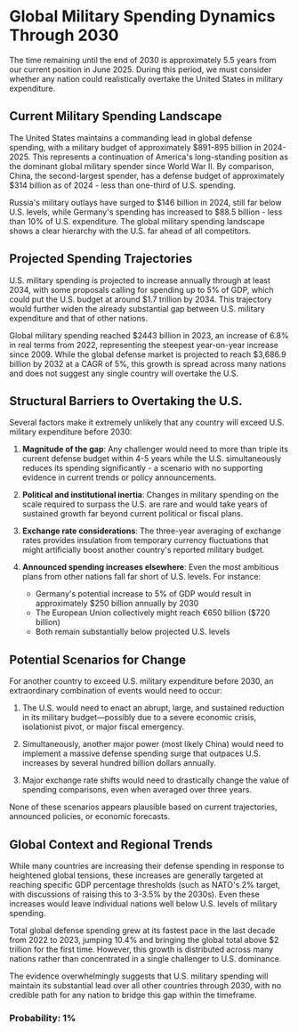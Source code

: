 # Global Military Spending Dynamics Through 2030

The time remaining until the end of 2030 is approximately 5.5 years from our current position in June 2025. During this period, we must consider whether any nation could realistically overtake the United States in military expenditure.

## Current Military Spending Landscape

The United States maintains a commanding lead in global defense spending, with a military budget of approximately $891-895 billion in 2024-2025. This represents a continuation of America's long-standing position as the dominant global military spender since World War II. By comparison, China, the second-largest spender, has a defense budget of approximately $314 billion as of 2024 - less than one-third of U.S. spending.

Russia's military outlays have surged to $146 billion in 2024, still far below U.S. levels, while Germany's spending has increased to $88.5 billion - less than 10% of U.S. expenditure. The global military spending landscape shows a clear hierarchy with the U.S. far ahead of all competitors.

## Projected Spending Trajectories

U.S. military spending is projected to increase annually through at least 2034, with some proposals calling for spending up to 5% of GDP, which could put the U.S. budget at around $1.7 trillion by 2034. This trajectory would further widen the already substantial gap between U.S. military expenditure and that of other nations.

Global military spending reached $2443 billion in 2023, an increase of 6.8% in real terms from 2022, representing the steepest year-on-year increase since 2009. While the global defense market is projected to reach $3,686.9 billion by 2032 at a CAGR of 5%, this growth is spread across many nations and does not suggest any single country will overtake the U.S.

## Structural Barriers to Overtaking the U.S.

Several factors make it extremely unlikely that any country will exceed U.S. military expenditure before 2030:

1. **Magnitude of the gap**: Any challenger would need to more than triple its current defense budget within 4-5 years while the U.S. simultaneously reduces its spending significantly - a scenario with no supporting evidence in current trends or policy announcements.

2. **Political and institutional inertia**: Changes in military spending on the scale required to surpass the U.S. are rare and would take years of sustained growth far beyond current political or fiscal plans.

3. **Exchange rate considerations**: The three-year averaging of exchange rates provides insulation from temporary currency fluctuations that might artificially boost another country's reported military budget.

4. **Announced spending increases elsewhere**: Even the most ambitious plans from other nations fall far short of U.S. levels. For instance:
   - Germany's potential increase to 5% of GDP would result in approximately $250 billion annually by 2030
   - The European Union collectively might reach €650 billion ($720 billion)
   - Both remain substantially below projected U.S. levels

## Potential Scenarios for Change

For another country to exceed U.S. military expenditure before 2030, an extraordinary combination of events would need to occur:

1. The U.S. would need to enact an abrupt, large, and sustained reduction in its military budget—possibly due to a severe economic crisis, isolationist pivot, or major fiscal emergency.

2. Simultaneously, another major power (most likely China) would need to implement a massive defense spending surge that outpaces U.S. increases by several hundred billion dollars annually.

3. Major exchange rate shifts would need to drastically change the value of spending comparisons, even when averaged over three years.

None of these scenarios appears plausible based on current trajectories, announced policies, or economic forecasts.

## Global Context and Regional Trends

While many countries are increasing their defense spending in response to heightened global tensions, these increases are generally targeted at reaching specific GDP percentage thresholds (such as NATO's 2% target, with discussions of raising this to 3-3.5% by the 2030s). Even these increases would leave individual nations well below U.S. levels of military spending.

Total global defense spending grew at its fastest pace in the last decade from 2022 to 2023, jumping 10.4% and bringing the global total above $2 trillion for the first time. However, this growth is distributed across many nations rather than concentrated in a single challenger to U.S. dominance.

The evidence overwhelmingly suggests that U.S. military spending will maintain its substantial lead over all other countries through 2030, with no credible path for any nation to bridge this gap within the timeframe.

### Probability: 1%